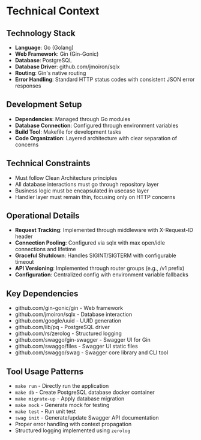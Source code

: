 # Technical Context

## Technology Stack
- **Language**: Go (Golang)
- **Web Framework**: Gin (Gin-Gonic)
- **Database**: PostgreSQL
- **Database Driver**: github.com/jmoiron/sqlx
- **Routing**: Gin's native routing
- **Error Handling**: Standard HTTP status codes with consistent JSON error responses

## Development Setup
- **Dependencies**: Managed through Go modules
- **Database Connection**: Configured through environment variables
- **Build Tool**: Makefile for development tasks
- **Code Organization**: Layered architecture with clear separation of concerns

## Technical Constraints
- Must follow Clean Architecture principles
- All database interactions must go through repository layer
- Business logic must be encapsulated in usecase layer
- Handler layer must remain thin, focusing only on HTTP concerns

## Operational Details
- **Request Tracking**: Implemented through middleware with X-Request-ID header
- **Connection Pooling**: Configured via sqlx with max open/idle connections and lifetime
- **Graceful Shutdown**: Handles SIGINT/SIGTERM with configurable timeout
- **API Versioning**: Implemented through router groups (e.g., /v1 prefix)
- **Configuration**: Centralized config with environment variable fallbacks

## Key Dependencies
- github.com/gin-gonic/gin - Web framework
- github.com/jmoiron/sqlx - Database interaction
- github.com/google/uuid - UUID generation
- github.com/lib/pq - PostgreSQL driver
- github.com/rs/zerolog - Structured logging
- github.com/swaggo/gin-swagger - Swagger UI for Gin
- github.com/swaggo/files - Swagger UI static files
- github.com/swaggo/swag - Swagger core library and CLI tool

## Tool Usage Patterns
- `make run` - Directly run the application
- `make db` - Create PostgreSQL database docker container
- `make migrate-up` - Apply database migration
- `make mock` - Generate mock for testing
- `make test` - Run unit test
- `swag init` - Generate/update Swagger API documentation
- Proper error handling with context propagation
- Structured logging implemented using `zerolog`
